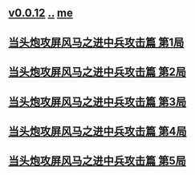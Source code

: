 ## [v0.0.12](https://github.com/littleflute/cchess/edit/master/ref/pu/xianqibingfa/1/readme.md) [..](..) [me](https://littleflute.github.io/cchess/ref/pu/xianqibingfa/1/)
## [当头炮攻屏风马之进中兵攻击篇 第1局](1)
## [当头炮攻屏风马之进中兵攻击篇 第2局](2)
## [当头炮攻屏风马之进中兵攻击篇 第3局](3)
## [当头炮攻屏风马之进中兵攻击篇 第4局](4)
## [当头炮攻屏风马之进中兵攻击篇 第5局](5)

